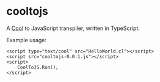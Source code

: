# cooltojs
A [Cool](http://en.wikipedia.org/wiki/Cool_%28programming_language%29) to JavaScript transpiler, written in TypeScript.

Example usage:

    <script type="text/cool" src="HelloWorld.cl"></script>
    <script src="cooltojs-0.0.1.js"></script>
    <script>
        CoolToJS.Run();
    </script>


